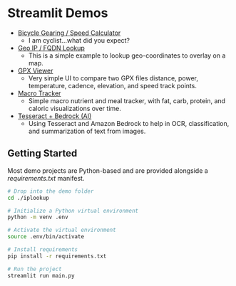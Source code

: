 # Streamlit Demos

- [Bicycle Gearing / Speed Calculator](./cycling-gearing-calculator)
  - I am cyclist...what did you expect?
- [Geo IP / FQDN Lookup](./iplookup)
  - This is a simple example to lookup geo-coordinates to overlay on a map.
- [GPX Viewer](./gpx-viewer)
  - Very simple UI to compare two GPX files distance, power, temperature, cadence, elevation, and speed track points.
- [Macro Tracker](./macro-tracker)
  - Simple macro nutrient and meal tracker, with fat, carb, protein, and caloric visualizations over time.
- [Tesseract + Bedrock (AI)](./tesseract)
  - Using Tesseract and Amazon Bedrock to help in OCR, classification, and summarization of text from images.

## Getting Started

Most demo projects are Python-based and are provided alongside a _requirements.txt_ manifest.

```bash
# Drop into the demo folder
cd ./iplookup

# Initialize a Python virtual environment
python -m venv .env

# Activate the virtual environment
source .env/bin/activate

# Install requirements
pip install -r requirements.txt

# Run the project
streamlit run main.py
```
